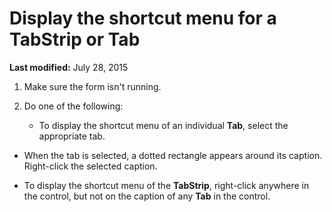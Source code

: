 
# Display the shortcut menu for a TabStrip or Tab

 **Last modified:** July 28, 2015



1. Make sure the form isn't running.
    
2. Do one of the following:
    
    
    
      - To display the shortcut menu of an individual  **Tab**, select the appropriate tab.
    
  - When the tab is selected, a dotted rectangle appears around its caption. Right-click the selected caption.
    
  - To display the shortcut menu of the  **TabStrip**, right-click anywhere in the control, but not on the caption of any  **Tab** in the control.
    

    
    

